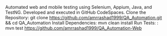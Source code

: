 Automated web and mobile testing using Selenium, Appium, Java, and TestNG. Developed and executed in GitHub CodeSpaces.
 Clone the Repository: git clone https://github.com/amrrashad1999/QA_Automation.git && cd QA_Automation
Install Dependencies: mvn clean install
 Run Tests: : mvn test
https://github.com/amrrashad1999/QA_Automation-Web
